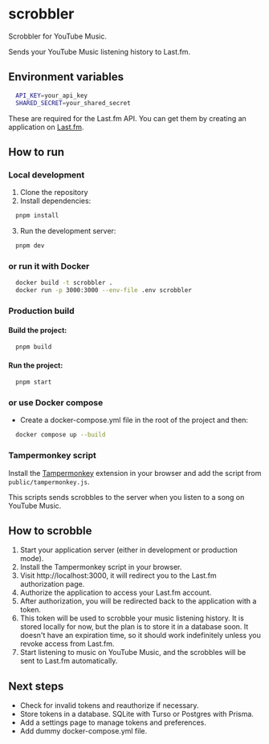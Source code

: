 # scrobbler

Scrobbler for YouTube Music.

Sends your YouTube Music listening history to Last.fm.

## Environment variables

```bash
  API_KEY=your_api_key
  SHARED_SECRET=your_shared_secret
```

These are required for the Last.fm API. You can get them by creating an application on [Last.fm](https://www.last.fm/api/account/create).

## How to run

### Local development

1. Clone the repository
2. Install dependencies:

```bash
  pnpm install
```

3. Run the development server:

```bash
  pnpm dev
```

### or run it with Docker

```bash
  docker build -t scrobbler .
  docker run -p 3000:3000 --env-file .env scrobbler
```

### Production build

#### Build the project:

```bash
  pnpm build
```

#### Run the project:

```bash
  pnpm start
```

### or use Docker compose

- Create a docker-compose.yml file in the root of the project and then:

```bash
  docker compose up --build
```

### Tampermonkey script

Install the [Tampermonkey](https://www.tampermonkey.net/) extension in your browser and add the script from `public/tampermonkey.js`.

This scripts sends scrobbles to the server when you listen to a song on YouTube Music.

## How to scrobble

1. Start your application server (either in development or production mode).
2. Install the Tampermonkey script in your browser.
3. Visit http://localhost:3000, it will redirect you to the Last.fm authorization page.
4. Authorize the application to access your Last.fm account.
5. After authorization, you will be redirected back to the application with a token.
6. This token will be used to scrobble your music listening history. It is stored locally for now, but the plan is to store it in a database soon. It doesn't have an expiration time, so it should work indefinitely unless you revoke access from Last.fm.
7. Start listening to music on YouTube Music, and the scrobbles will be sent to Last.fm automatically.

## Next steps

- Check for invalid tokens and reauthorize if necessary.
- Store tokens in a database. SQLite with Turso or Postgres with Prisma.
- Add a settings page to manage tokens and preferences.
- Add dummy docker-compose.yml file.
